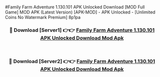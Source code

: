 #Family Farm Adventure 1.130.101 APK Unlocked Download [MOD Full Game] MOD APK (Latest Version) [APK-MOD] - APK Unlocked - [Unlimited Coins No Watermark Premium] 8p1pa



<div align="center">

<h3>🔴 Download [Server1] 👉👉 <a href="https://momento.my/?title=Family_Farm_Adventure_1.130.101_APK_Unlocked_Download">Family Farm Adventure 1.130.101 APK Unlocked Download Mod Apk</a></h3><br>

<h3>🔴 Download [Server2] 👉👉 <a href="https://momento.my/?title=Family_Farm_Adventure_1.130.101_APK_Unlocked_Download">Family Farm Adventure 1.130.101 APK Unlocked Download Mod Apk</a></h3>
</div>
